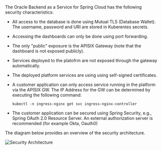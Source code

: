 The Oracle Backend as a Service for Spring Cloud has the following security characteristics:

- All access to the database is done using Mutual TLS (Database Wallet). The username, password and URI are stored in Kuberentes secrets. 
- Accessing the dashboards can only be done using port forwarding.
- The only "public" exposure is the APISIX Gateway (note that the dashboard is not exposed publicly). 
- Services deployed to the platofrm are not exposed through the gateway automatically.
- The deployed platform services are using using self-signed certificates.
- A customer application can only access service running in the platform via the APISIX GW. The IP Address for the GW can be determined by executing the following command:


    ```
    kubectl -n ingress-nginx get svc ingress-nginx-controller
    ```

- The customer application can be secured using Spring Security, e.g., Spring OAuth 2.0 Resource Server. An external authorization server is recommended (for example Okta, Oauth0)


The diagram below provides an overview of the security architecture.

![Security Architecture](../ebaas-security-architecture.png)